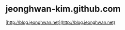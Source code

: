 jeonghwan-kim.github.com
========================

[http://blog.jeonghwan.net](http://blog.jeonghwan.net)